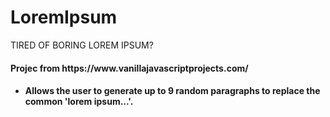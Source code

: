 # LoremIpsum
TIRED OF BORING LOREM IPSUM?

<h4>Projec from https://www.vanillajavascriptprojects.com/<h4>
    <ul><li>Allows the user to generate up to 9 random paragraphs to replace the common 'lorem ipsum...'.</li>
       
